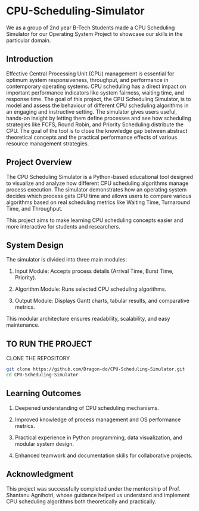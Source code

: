 # CPU-Scheduling-Simulator
We as a group of 2nd year B-Tech Students made a CPU Scheduling Simulator for our Operating System Project to showcase our skills in the particular domain.

## Introduction
    
Effective Central Processing Unit (CPU) management is essential for optimum system 
responsiveness, throughput, and performance in contemporary operating systems. CPU 
scheduling has a direct impact on important performance indicators like system fairness, 
waiting time, and response time. The goal of this project, the CPU Scheduling Simulator, 
is to model and assess the behaviour of different CPU scheduling algorithms in an engaging 
and instructive setting. The simulator gives users useful, hands-on insight by letting them 
define processes and see how scheduling strategies like FCFS, Round Robin, and Priority 
Scheduling distribute the CPU. The goal of the tool is to close the knowledge gap between 
abstract theoretical concepts and the practical performance effects of various resource 
management strategies. 


## Project Overview

The CPU Scheduling Simulator is a Python-based educational tool designed to visualize and analyze how different CPU scheduling algorithms manage process execution. The simulator demonstrates how an operating system decides which process gets CPU time and allows users to compare various algorithms based on real scheduling metrics like Waiting Time, Turnaround Time, and Throughput.

This project aims to make learning CPU scheduling concepts easier and more interactive for students and researchers.

## System Design
The simulator is divided into three main modules:

1) Input Module: Accepts process details (Arrival Time, Burst Time, Priority).

2) Algorithm Module: Runs selected CPU scheduling algorithms.

3) Output Module: Displays Gantt charts, tabular results, and comparative metrics.

This modular architecture ensures readability, scalability, and easy maintenance.

## TO RUN THE PROJECT

CLONE THE REPOSITORY

```bash
git clone https://github.com/Dragon-do/CPU-Scheduling-Simulator.git
cd CPU-Scheduling-Simulator
```
## Learning Outcomes

1) Deepened understanding of CPU scheduling mechanisms.

2) Improved knowledge of process management and OS performance metrics.

3) Practical experience in Python programming, data visualization, and modular system design.

4) Enhanced teamwork and documentation skills for collaborative projects.

## Acknowledgment

This project was successfully completed under the mentorship of Prof. Shantanu Agnihotri, whose guidance helped us understand and implement CPU scheduling algorithms both theoretically and practically.

